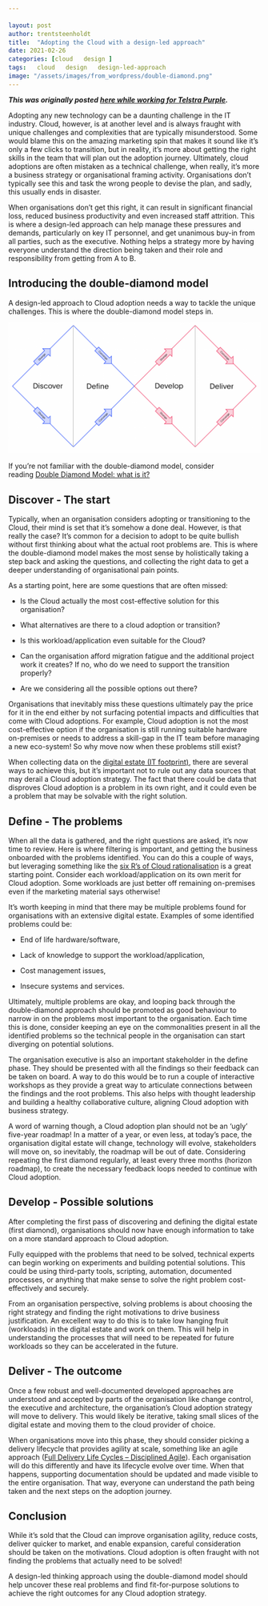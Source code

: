 ```yaml
---

layout: post
author: trentsteenholdt
title:  "Adopting the Cloud with a design-led approach"
date: 2021-02-26
categories: [cloud   design ]
tags:   cloud   design   design-led-approach
image: "/assets/images/from_wordpress/double-diamond.png"
---
```



**_This was originally posted [here while working for Telstra Purple](https://purple.telstra.com/blog/adopting-the-cloud-with-a-design-led-approach)._**

Adopting any new technology can be a daunting challenge in the IT industry. Cloud, however, is at another level and is always fraught with unique challenges and complexities that are typically misunderstood. Some would blame this on the amazing marketing spin that makes it sound like it’s only a few clicks to transition, but in reality, it’s more about getting the right skills in the team that will plan out the adoption journey. Ultimately, cloud adoptions are often mistaken as a technical challenge, when really, it’s more a business strategy or organisational framing activity. Organisations don’t typically see this and task the wrong people to devise the plan, and sadly, this usually ends in disaster.

When organisations don’t get this right, it can result in significant financial loss, reduced business productivity and even increased staff attrition. This is where a design-led approach can help manage these pressures and demands, particularly on key IT personnel, and get unanimous buy-in from all parties, such as the executive. Nothing helps a strategy more by having everyone understand the direction being taken and their role and responsibility from getting from A to B.

## Introducing the double-diamond model

A design-led approach to Cloud adoption needs a way to tackle the unique challenges. This is where the double-diamond model steps in.

[![](/assets/images/from_wordpress/double-diamond-1024x532.png)](/assets/images/from_wordpress/double-diamond.png)

If you’re not familiar with the double-diamond model, consider reading [Double Diamond Model: what is it?](https://www.justinmind.com/blog/double-diamond-model-what-is-should-you-use/)

## Discover - The start

Typically, when an organisation considers adopting or transitioning to the Cloud, their mind is set that it’s somehow a done deal. However, is that really the case? It’s common for a decision to adopt to be quite bullish without first thinking about what the actual root problems are. This is where the double-diamond model makes the most sense by holistically taking a step back and asking the questions, and collecting the right data to get a deeper understanding of organisational pain points.  

As a starting point, here are some questions that are often missed:

- Is the Cloud actually the most cost-effective solution for this organisation?

- What alternatives are there to a cloud adoption or transition?

- Is this workload/application even suitable for the Cloud?

- Can the organisation afford migration fatigue and the additional project work it creates? If no, who do we need to support the transition properly?

- Are we considering all the possible options out there?

Organisations that inevitably miss these questions ultimately pay the price for it in the end either by not surfacing potential impacts and difficulties that come with Cloud adoptions. For example, Cloud adoption is not the most cost-effective option if the organisation is still running suitable hardware on-premises or needs to address a skill-gap in the IT team before managing a new eco-system! So why move now when these problems still exist?

When collecting data on the [digital estate (IT footprint)](https://docs.microsoft.com/en-us/azure/cloud-adoption-framework/digital-estate/), there are several ways to achieve this, but it’s important not to rule out any data sources that may derail a Cloud adoption strategy. The fact that there could be data that disproves Cloud adoption is a problem in its own right, and it could even be a problem that may be solvable with the right solution.

## Define - The problems

When all the data is gathered, and the right questions are asked, it’s now time to review. Here is where filtering is important, and getting the business onboarded with the problems identified. You can do this a couple of ways, but leveraging something like the [six R’s of Cloud rationalisation](https://docs.aws.amazon.com/whitepapers/latest/aws-migration-whitepaper/the-6-rs-6-application-migration-strategies.html) is a great starting point. Consider each workload/application on its own merit for Cloud adoption. Some workloads are just better off remaining on-premises even if the marketing material says otherwise!

It’s worth keeping in mind that there may be multiple problems found for organisations with an extensive digital estate. Examples of some identified problems could be:

- End of life hardware/software,

- Lack of knowledge to support the workload/application,

- Cost management issues,

- Insecure systems and services.

Ultimately, multiple problems are okay, and looping back through the double-diamond approach should be promoted as good behaviour to narrow in on the problems most important to the organisation. Each time this is done, consider keeping an eye on the commonalities present in all the identified problems so the technical people in the organisation can start diverging on potential solutions.

The organisation executive is also an important stakeholder in the define phase. They should be presented with all the findings so their feedback can be taken on board. A way to do this would be to run a couple of interactive workshops as they provide a great way to articulate connections between the findings and the root problems. This also helps with thought leadership and building a healthy collaborative culture, aligning Cloud adoption with business strategy.

A word of warning though, a Cloud adoption plan should not be an ‘ugly’ five-year roadmap! In a matter of a year, or even less, at today’s pace, the organisation digital estate will change, technology will evolve, stakeholders will move on, so inevitably, the roadmap will be out of date. Considering repeating the first diamond regularly, at least every three months (horizon roadmap), to create the necessary feedback loops needed to continue with Cloud adoption.

## Develop - Possible solutions

After completing the first pass of discovering and defining the digital estate (first diamond), organisations should now have enough information to take on a more standard approach to Cloud adoption.

Fully equipped with the problems that need to be solved, technical experts can begin working on experiments and building potential solutions. This could be using third-party tools, scripting, automation, documented processes, or anything that make sense to solve the right problem cost-effectively and securely.

From an organisation perspective, solving problems is about choosing the right strategy and finding the right motivations to drive business justification. An excellent way to do this is to take low hanging fruit (workloads) in the digital estate and work on them. This will help in understanding the processes that will need to be repeated for future workloads so they can be accelerated in the future.

## Deliver - The outcome

Once a few robust and well-documented developed approaches are understood and accepted by parts of the organisation like change control, the executive and architecture, the organisation’s Cloud adoption strategy will move to delivery. This would likely be iterative, taking small slices of the digital estate and moving them to the cloud provider of choice.

When organisations move into this phase, they should consider picking a delivery lifecycle that provides agility at scale, something like an agile approach ([Full Delivery Life Cycles – Disciplined Agile](https://www.pmi.org/disciplined-agile/lifecycle)). Each organisation will do this differently and have its lifecycle evolve over time. When that happens, supporting documentation should be updated and made visible to the entire organisation. That way, everyone can understand the path being taken and the next steps on the adoption journey.

## Conclusion

While it’s sold that the Cloud can improve organisation agility, reduce costs, deliver quicker to market, and enable expansion, careful consideration should be taken on the motivations. Cloud adoption is often fraught with not finding the problems that actually need to be solved!  

A design-led thinking approach using the double-diamond model should help uncover these real problems and find fit-for-purpose solutions to achieve the right outcomes for any Cloud adoption strategy.
